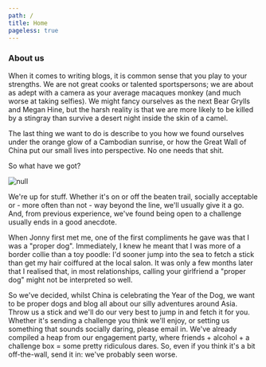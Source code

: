 ```yaml
---
path: /
title: Home
pageless: true
---
```

### About us

When it comes to writing blogs, it is common sense that you play to your strengths. We are not great cooks or talented sportspersons; we are about as adept with a camera as your average macaques monkey (and much worse at taking selfies). We might fancy ourselves as the next Bear Grylls and Megan Hine, but the harsh reality is that we are more likely to be killed by a stingray than survive a desert night inside the skin of a camel.

The last thing we want to do is describe to you how we found ourselves under the orange glow of a Cambodian sunrise, or how the Great Wall of China put our small lives into perspective. No one needs that shit.

So what have we got?

![null](/img/engagementPhoto.jpg)

We're up for stuff. Whether it's on or off the beaten trail, socially acceptable or  - more often than not - way beyond the line, we'll usually give it a go. And, from previous experience, we've found being open to a challenge usually ends in a good anecdote.

When Jonny first met me, one of the first compliments he gave was that I was a "proper dog". Immediately, I knew he meant that I was more of a border collie than a toy poodle: I'd sooner jump into the sea to fetch a stick than get my hair coiffured at the local salon. It was only a few months later that I realised that, in most relationships, calling your girlfriend a "proper dog" might not be interpreted so well.

So we've decided, whilst China is celebrating the Year of the Dog, we want to be proper dogs and blog all about our silly adventures around Asia. Throw us a stick and we'll do our very best to jump in and fetch it for you. Whether it's sending a challenge you think we'll enjoy, or setting us something that sounds socially daring, please email in. We've already compiled a heap from our engagement party, where friends + alcohol + a challenge box = some pretty ridiculous dares. So, even if you think it's a bit off-the-wall, send it in: we've probably seen worse.
